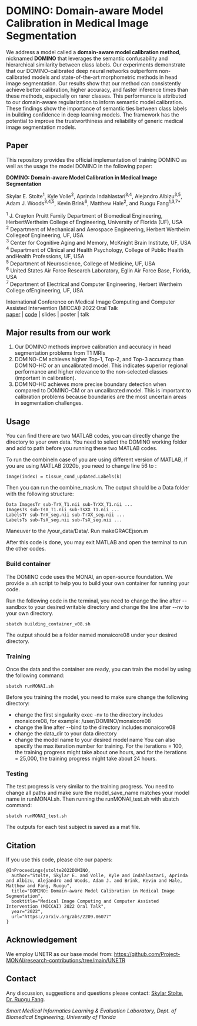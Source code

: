 # DOMINO: Domain-aware Model Calibration in Medical Image Segmentation
We address a model called a **domain-aware model calibration method**, nicknamed **DOMINO** that leverages the semantic confusability and hierarchical similarity between class labels. Our experiments demonstrate that our DOMINO-calibrated deep neural networks outperform non-calibrated models and state-of-the-art morphometric methods in head image segmentation. Our results show that our method can consistently achieve better calibration, higher accuracy, and faster inference times than these methods, especially on rarer classes. This performance is attributed to our domain-aware regularization to inform semantic model calibration. These findings show the importance of semantic ties between class labels in building confidence in deep learning models. The framework has the potential to improve the trustworthiness and reliability of generic medical image segmentation models.

## Paper
This repository provides the official implemantation of training DOMINO as well as the usage the model DOMINO in the following paper:

**DOMINO: Domain-aware Model Calibration in Medical Image Segmentation**

Skylar E. Stolte<sup>1</sup>, Kyle Volle<sup>2</sup>, Aprinda Indahlastari<sup>3,4</sup>, Alejandro Albizu<sup>3,5</sup>, Adam J. Woods<sup>3,4,5</sup>, Kevin Brink<sup>6</sup>, Matthew Hale<sup>2</sup>, and Ruogu Fang<sup>1,3,7*</sup>

<sup>1</sup> J. Crayton Pruitt Family Department of Biomedical Engineering, HerbertWertheim College of Engineering, University of Florida (UF), USA<br>
<sup>2</sup> Department of Mechanical and Aerospace Engineering, Herbert Wertheim Collegeof Engineering, UF, USA<br>
<sup>3</sup> Center for Cognitive Aging and Memory, McKnight Brain Institute, UF, USA<br>
<sup>4</sup> Department of Clinical and Health Psychology, College of Public Health andHealth Professions, UF, USA<br>
<sup>5</sup> Department of Neuroscience, College of Medicine, UF, USA<br>
<sup>6</sup> United States Air Force Research Laboratory, Eglin Air Force Base, Florida, USA<br>
<sup>7</sup> Department of Electrical and Computer Engineering, Herbert Wertheim College ofEngineering, UF, USA<br>

International Conference on Medical Image Computing and Computer Assisted Intervention (MICCAI) 2022 Oral Talk<br>
[paper](https://arxiv.org/abs/2209.06077) | [code](https://github.com/lab-smile/DOMINO) | slides | poster | talk 

## Major results from our work

1. Our DOMINO methods improve calibration and accuracy in head segmentation problems from T1 MRIs
2. DOMINO-CM achieves higher Top-1, Top-2, and Top-3 accuracy than DOMINO-HC or an uncalibrated model. This indicates superior regional performance and higher relevance to the non-selected classes (important in calibration).
3. DOMINO-HC achieves more precise boundary detection when compared to DOMINO-CM or an uncalibrated model. This is important to calibration problems because boundaries are the most uncertain areas in segmentation challenges.


## Usage
You can find there are two MATLAB codes, you can directly change the directory to your own data. You need to select the DOMINO working folder and add to path before you running these two MATLAB codes. 

To run the combineIn case of you are using different version of MATLAB, if you are using MATLAB 2020b, you need to change line 56 to :
```
image(index) = tissue_cond_updated.Labels(k)
```
Then you can run the combine_mask.m. The output should be a Data folder with the following structure: 
```
Data ImagesTr sub-TrX_T1.nii sub-TrXX_T1.nii ... 
ImagesTs sub-TsX_T1.nii sub-TsXX_T1.nii ...
LabelsTr sub-TrX_seg.nii sub-TrXX_seg.nii ...
LabelsTs sub-TsX_seg.nii sub-TsX_seg.nii ...
```
Maneuver to the /your_data/Data/. Run makeGRACEjson.m

After this code is done, you may exit MATLAB and open the terminal to run the other codes.

### Build container
The DOMINO code uses the MONAI, an open-source foundation. We provide a .sh script to help you to build your own container for running your code.

Run the following code in the terminal, you need to change the line after --sandbox to your desired writable directory and change the line after --nv to your own directory.
```
sbatch building_container_v08.sh
```

The output should be a folder named monaicore08 under your desired directory.

### Training
Once the data and the container are ready, you can train the model by using the following command:
```
sbatch runMONAI.sh
```
Before you training the model, you need to make sure change the following directory:
- change the first singularity exec -nv to the directory includes monaicore08, for example: /user/DOMINO/monaicore08
- change the line after --bind to the directory includes monaicore08
- change the data_dir to your data directory
- change the model name to your desired model name
You can also specify the max iteration number for training. For the iterations = 100, the training progress might take about one hours, and for the iterations = 25,000, the training progress might take about 24 hours. 

### Testing
The test progress is very similar to the training progress. You need to change all paths and make sure the model_save_name matches your model name in runMONAI.sh. Then running the runMONAI_test.sh with sbatch command:
```
sbatch runMONAI_test.sh
```
The outputs for each test subject is saved as a mat file.

## Citation
If you use this code, please cite our papers:
```
@InProceedings{stolte2022DOMINO,
  author="Stolte, Skylar E. and Volle, Kyle and Indahlastari, Aprinda and Albizu, Alejandro and Woods, Adam J. and Brink, Kevin and Hale, Matthew and Fang, Ruogu",
  title="DOMINO: Domain-aware Model Calibration in Medical Image Segmentation",
  booktitle="Medical Image Computing and Computer Assisted Intervention (MICCAI) 2022 Oral Talk",
  year="2022",
  url="https://arxiv.org/abs/2209.06077"
}
```
## Acknowledgement
We employ UNETR as our base model from:
https://github.com/Project-MONAI/research-contributions/tree/main/UNETR
## Contact
Any discussion, suggestions and questions please contact: [Skylar Stolte](mailto:skylastolte4444@ufl.edu), [Dr. Ruogu Fang](mailto:ruogu.fang@bme.ufl.edu).

*Smart Medical Informatics Learning & Evaluation Laboratory, Dept. of Biomedical Engineering, University of Florida*
